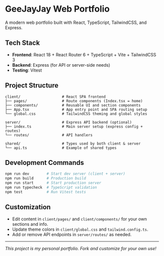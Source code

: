# GeeJayJay Web Portfolio

A modern web portfolio built with React, TypeScript, TailwindCSS, and Express.

## Tech Stack

- **Frontend**: React 18 + React Router 6 + TypeScript + Vite + TailwindCSS 3
- **Backend**: Express (for API or server-side needs)
- **Testing**: Vitest

## Project Structure

```
client/                   # React SPA frontend
├── pages/                # Route components (Index.tsx = home)
├── components/           # Reusable UI and section components
├── App.tsx               # App entry point and SPA routing setup
└── global.css            # TailwindCSS theming and global styles

server/                   # Express API backend (optional)
├── index.ts              # Main server setup (express config + routes)
└── routes/               # API handlers

shared/                   # Types used by both client & server
└── api.ts                # Example of shared types
```

## Development Commands

```bash
npm run dev        # Start dev server (client + server)
npm run build      # Production build
npm run start      # Start production server
npm run typecheck  # TypeScript validation
npm test           # Run Vitest tests
```

## Customization

- Edit content in `client/pages/` and `client/components/` for your own sections and info.
- Update theme colors in `client/global.css` and `tailwind.config.ts`.
- Add or remove API endpoints in `server/routes/` as needed.

---

*This project is my personal portfolio. Fork and customize for your own use!*
